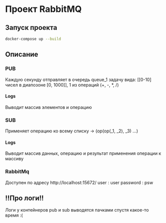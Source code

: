 # Проект RabbitMQ

## Запуск проекта

```sh
docker-compose up --build
```

## Описание
### PUB
 Каждую секунду отправляет в очередь queue_1 задачу вида: [[0-10] чисел в диапозоне [0, 1000]], 1 из операций (+, -, *, /)
#### Logs
 Выводит массив элементов и операцию
### SUB
 Применяет операцию ко всему списку -> (op(op(_1, _2), _3) ...)
#### Logs
 Выводит массив данных, операцию и результат применения операции к массиву
### RabbitMq
 Доступен по адресу http://localhost:15672/
user : user 
password : psw
## !!Про логи!!
 Логи у контейнеров pub и sub выводятся пачками спустя какое-то время :(
